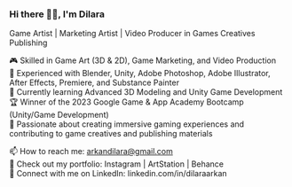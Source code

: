 ### Hi there 👋🏻, I'm Dilara
Game Artist | Marketing Artist | Video Producer in Games Creatives Publishing  

🎮 Skilled in Game Art (3D & 2D), Game Marketing, and Video Production  
🎨 Experienced with Blender, Unity, Adobe Photoshop, Adobe Illustrator, After Effects, Premiere, and Substance Painter  
🌱 Currently learning Advanced 3D Modeling and Unity Game Development  
🏆 Winner of the 2023 Google Game & App Academy Bootcamp (Unity/Game Development)  
🎯 Passionate about creating immersive gaming experiences and contributing to game creatives and publishing materials  

📫 How to reach me: arkandilara@gmail.com  
📁 Check out my portfolio: Instagram | ArtStation | Behance  
🔗 Connect with me on LinkedIn: linkedin.com/in/dilaraarkan
